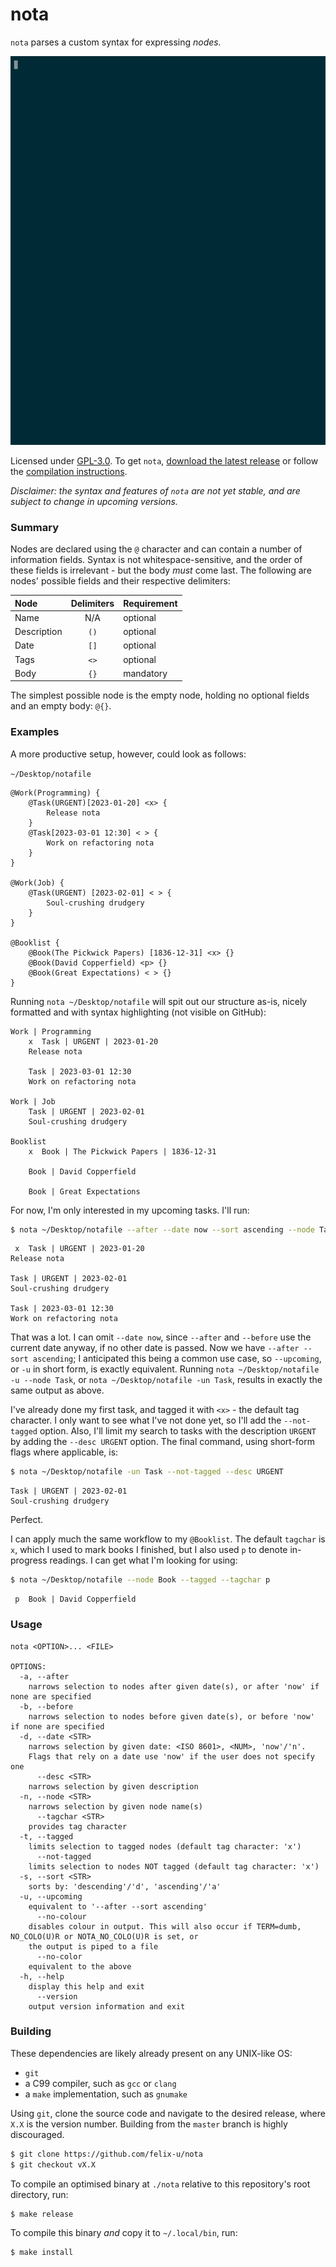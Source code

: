 # nota

`nota` parses a custom syntax for expressing *nodes.*

![GIF](./nota.gif)

Licensed under [GPL-3.0](./LICENCE). To get `nota`,
[download the latest release](https://github.com/felix-u/nota/releases/tag/v0.2) or follow the
[compilation instructions](#building).

*Disclaimer: the syntax and features of `nota` are not yet stable, and are subject to change in upcoming versions.*

### Summary

Nodes are declared using the `@` character and can contain a number of information fields. Syntax is not
whitespace-sensitive, and the order of these fields is irrelevant - but the body *must* come last. The following are
nodes' possible fields and their respective delimiters:

| Node        | Delimiters | Requirement |
| :---------- | :--------: | :---------- |
| Name        | N/A        | optional    |
| Description | `()`         | optional    |
| Date        | `[]`         | optional    |
| Tags        | `<>`         | optional    |
| Body        | `{}`         | mandatory   |

The simplest possible node is the empty node, holding no optional fields and an empty body: `@{}`.

### Examples

A more productive setup, however, could look as follows:

`~/Desktop/notafile`
```
@Work(Programming) {
    @Task(URGENT)[2023-01-20] <x> {
        Release nota
    }
    @Task[2023-03-01 12:30] < > {
        Work on refactoring nota
    }
}

@Work(Job) {
    @Task(URGENT) [2023-02-01] < > {
        Soul-crushing drudgery
    }
}

@Booklist {
    @Book(The Pickwick Papers) [1836-12-31] <x> {}
    @Book(David Copperfield) <p> {}
    @Book(Great Expectations) < > {}
}
```

Running `nota ~/Desktop/notafile` will spit out our structure as-is, nicely formatted and with syntax highlighting
(not visible on GitHub):
```
Work | Programming
	x  Task | URGENT | 2023-01-20
	Release nota

	Task | 2023-03-01 12:30
	Work on refactoring nota

Work | Job
	Task | URGENT | 2023-02-01
	Soul-crushing drudgery

Booklist
	x  Book | The Pickwick Papers | 1836-12-31

	Book | David Copperfield

	Book | Great Expectations
```

For now, I'm only interested in my upcoming tasks.
I'll run:
```sh
$ nota ~/Desktop/notafile --after --date now --sort ascending --node Task
```
```
 x  Task | URGENT | 2023-01-20
Release nota

Task | URGENT | 2023-02-01
Soul-crushing drudgery

Task | 2023-03-01 12:30
Work on refactoring nota
```
That was a lot. I can omit `--date now`, since `--after` and `--before` use the current date anyway, if no other date
is passed. Now we have `--after --sort ascending`; I anticipated this being a common use case, so `--upcoming`, or `-u`
in short form, is exactly equivalent. Running `nota ~/Desktop/notafile -u --node Task`, or
`nota ~/Desktop/notafile -un Task`, results in exactly the same output as above.

I've already done my first task, and tagged it with `<x>` - the default tag character. I only want to see what I've not
done yet, so I'll add the `--not-tagged` option. Also, I'll limit my search to tasks with the description `URGENT` by
adding the `--desc URGENT` option. The final command, using short-form flags where applicable, is:
```sh
$ nota ~/Desktop/notafile -un Task --not-tagged --desc URGENT
```
```
Task | URGENT | 2023-02-01
Soul-crushing drudgery
```
Perfect.

I can apply much the same workflow to my `@Booklist`. The default `tagchar` is `x`, which I used to mark books I
finished, but I also used `p` to denote in-progress readings. I can get what I'm looking for using:
```sh
$ nota ~/Desktop/notafile --node Book --tagged --tagchar p
```
```
 p  Book | David Copperfield
```

### Usage
```
nota <OPTION>... <FILE>

OPTIONS:
  -a, --after
	narrows selection to nodes after given date(s), or after 'now' if none are specified
  -b, --before
	narrows selection to nodes before given date(s), or before 'now' if none are specified
  -d, --date <STR>
	narrows selection by given date: <ISO 8601>, <NUM>, 'now'/'n'.
	Flags that rely on a date use 'now' if the user does not specify one
      --desc <STR>
	narrows selection by given description
  -n, --node <STR>
	narrows selection by given node name(s)
      --tagchar <STR>
	provides tag character
  -t, --tagged
	limits selection to tagged nodes (default tag character: 'x')
      --not-tagged
	limits selection to nodes NOT tagged (default tag character: 'x')
  -s, --sort <STR>
	sorts by: 'descending'/'d', 'ascending'/'a'
  -u, --upcoming
	equivalent to '--after --sort ascending'
      --no-colour
	disables colour in output. This will also occur if TERM=dumb, NO_COLO(U)R or NOTA_NO_COLO(U)R is set, or
	the output is piped to a file
      --no-color
	equivalent to the above
  -h, --help
	display this help and exit
      --version
	output version information and exit
```

### Building

These dependencies are likely already present on any UNIX-like OS:

- `git`
- a C99 compiler, such as `gcc` or `clang`
- a `make` implementation, such as `gnumake`

Using `git`, clone the source code and navigate to the desired release, where `X.X` is the version number. Building
from the `master` branch is highly discouraged.
```sh
$ git clone https://github.com/felix-u/nota
$ git checkout vX.X
```

To compile an optimised binary at `./nota` relative to this repository's root directory, run:
```sh
$ make release
```

To compile this binary *and* copy it to `~/.local/bin`, run:
```sh
$ make install
```
